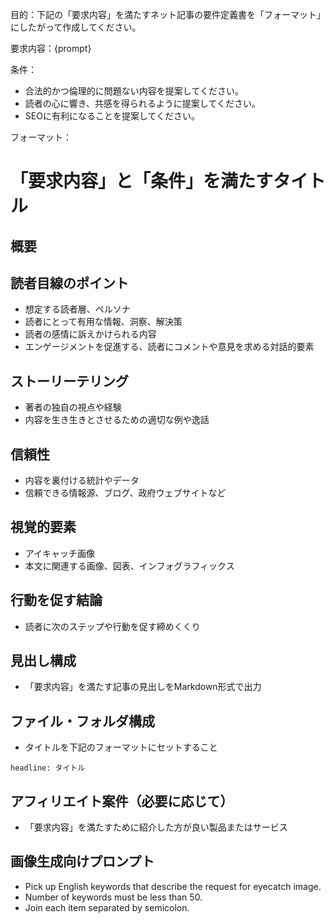 目的：下記の「要求内容」を満たすネット記事の要件定義書を「フォーマット」にしたがって作成してください。

要求内容：{prompt}

条件：
- 合法的かつ倫理的に問題ない内容を提案してください。
- 読者の心に響き、共感を得られるように提案してください。
- SEOに有利になることを提案してください。

フォーマット：

# 「要求内容」と「条件」を満たすタイトル

## 概要

## 読者目線のポイント
- 想定する読者層、ペルソナ
- 読者にとって有用な情報、洞察、解決策
- 読者の感情に訴えかけられる内容
- エンゲージメントを促進する、読者にコメントや意見を求める対話的要素

## ストーリーテリング
- 著者の独自の視点や経験
- 内容を生き生きとさせるための適切な例や逸話

## 信頼性
- 内容を裏付ける統計やデータ
- 信頼できる情報源、ブログ、政府ウェブサイトなど

## 視覚的要素
- アイキャッチ画像
- 本文に関連する画像、図表、インフォグラフィックス

## 行動を促す結論
- 読者に次のステップや行動を促す締めくくり

## 見出し構成
- 「要求内容」を満たす記事の見出しをMarkdown形式で出力

## ファイル・フォルダ構成
- タイトルを下記のフォーマットにセットすること
```list
headline: タイトル
```

## アフィリエイト案件（必要に応じて）
- 「要求内容」を満たすために紹介した方が良い製品またはサービス

## 画像生成向けプロンプト
- Pick up English keywords that describe the request for eyecatch image.
- Number of keywords must be less than 50.
- Join each item separated by semicolon.
